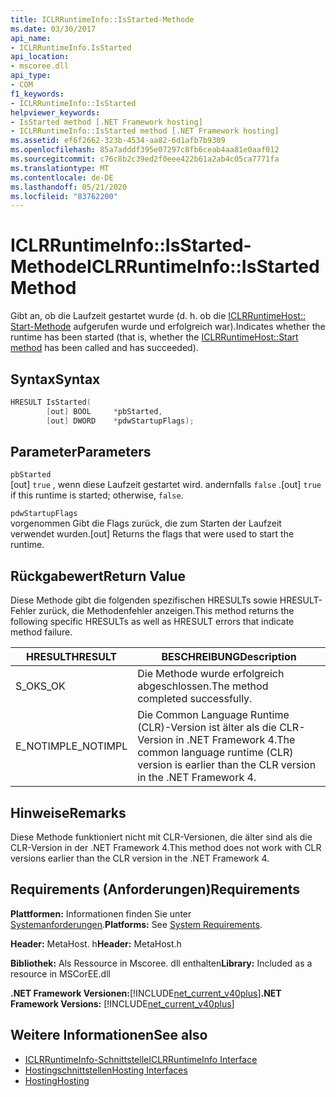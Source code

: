 ```yaml
---
title: ICLRRuntimeInfo::IsStarted-Methode
ms.date: 03/30/2017
api_name:
- ICLRRuntimeInfo.IsStarted
api_location:
- mscoree.dll
api_type:
- COM
f1_keywords:
- ICLRRuntimeInfo::IsStarted
helpviewer_keywords:
- IsStarted method [.NET Framework hosting]
- ICLRRuntimeInfo::IsStarted method [.NET Framework hosting]
ms.assetid: ef6f2662-323b-4534-aa82-6d1afb7b9309
ms.openlocfilehash: 85a7adddf395e07297c8fb6ceab4aa81e0aaf012
ms.sourcegitcommit: c76c8b2c39ed2f0eee422b61a2ab4c05ca7771fa
ms.translationtype: MT
ms.contentlocale: de-DE
ms.lasthandoff: 05/21/2020
ms.locfileid: "83762200"
---
```

# <a name="iclrruntimeinfoisstarted-method"></a><span data-ttu-id="5a9ee-102">ICLRRuntimeInfo::IsStarted-Methode</span><span class="sxs-lookup"><span data-stu-id="5a9ee-102">ICLRRuntimeInfo::IsStarted Method</span></span>
<span data-ttu-id="5a9ee-103">Gibt an, ob die Laufzeit gestartet wurde (d. h. ob die [ICLRRuntimeHost:: Start-Methode](iclrruntimehost-start-method.md) aufgerufen wurde und erfolgreich war).</span><span class="sxs-lookup"><span data-stu-id="5a9ee-103">Indicates whether the runtime has been started (that is, whether the [ICLRRuntimeHost::Start method](iclrruntimehost-start-method.md) has been called and has succeeded).</span></span>  
  
## <a name="syntax"></a><span data-ttu-id="5a9ee-104">Syntax</span><span class="sxs-lookup"><span data-stu-id="5a9ee-104">Syntax</span></span>  
  
```cpp  
HRESULT IsStarted(  
        [out] BOOL     *pbStarted,  
        [out] DWORD    *pdwStartupFlags);  
```  
  
## <a name="parameters"></a><span data-ttu-id="5a9ee-105">Parameter</span><span class="sxs-lookup"><span data-stu-id="5a9ee-105">Parameters</span></span>  
 `pbStarted`  
 <span data-ttu-id="5a9ee-106">[out] `true` , wenn diese Laufzeit gestartet wird. andernfalls `false` .</span><span class="sxs-lookup"><span data-stu-id="5a9ee-106">[out] `true` if this runtime is started; otherwise, `false`.</span></span>  
  
 `pdwStartupFlags`  
 <span data-ttu-id="5a9ee-107">vorgenommen Gibt die Flags zurück, die zum Starten der Laufzeit verwendet wurden.</span><span class="sxs-lookup"><span data-stu-id="5a9ee-107">[out] Returns the flags that were used to start the runtime.</span></span>  
  
## <a name="return-value"></a><span data-ttu-id="5a9ee-108">Rückgabewert</span><span class="sxs-lookup"><span data-stu-id="5a9ee-108">Return Value</span></span>  
 <span data-ttu-id="5a9ee-109">Diese Methode gibt die folgenden spezifischen HRESULTs sowie HRESULT-Fehler zurück, die Methodenfehler anzeigen.</span><span class="sxs-lookup"><span data-stu-id="5a9ee-109">This method returns the following specific HRESULTs as well as HRESULT errors that indicate method failure.</span></span>  
  
|<span data-ttu-id="5a9ee-110">HRESULT</span><span class="sxs-lookup"><span data-stu-id="5a9ee-110">HRESULT</span></span>|<span data-ttu-id="5a9ee-111">BESCHREIBUNG</span><span class="sxs-lookup"><span data-stu-id="5a9ee-111">Description</span></span>|  
|-------------|-----------------|  
|<span data-ttu-id="5a9ee-112">S_OK</span><span class="sxs-lookup"><span data-stu-id="5a9ee-112">S_OK</span></span>|<span data-ttu-id="5a9ee-113">Die Methode wurde erfolgreich abgeschlossen.</span><span class="sxs-lookup"><span data-stu-id="5a9ee-113">The method completed successfully.</span></span>|  
|<span data-ttu-id="5a9ee-114">E_NOTIMPL</span><span class="sxs-lookup"><span data-stu-id="5a9ee-114">E_NOTIMPL</span></span>|<span data-ttu-id="5a9ee-115">Die Common Language Runtime (CLR)-Version ist älter als die CLR-Version in .NET Framework 4.</span><span class="sxs-lookup"><span data-stu-id="5a9ee-115">The common language runtime (CLR) version is earlier than the CLR version in the .NET Framework 4.</span></span>|  
  
## <a name="remarks"></a><span data-ttu-id="5a9ee-116">Hinweise</span><span class="sxs-lookup"><span data-stu-id="5a9ee-116">Remarks</span></span>  
 <span data-ttu-id="5a9ee-117">Diese Methode funktioniert nicht mit CLR-Versionen, die älter sind als die CLR-Version in der .NET Framework 4.</span><span class="sxs-lookup"><span data-stu-id="5a9ee-117">This method does not work with CLR versions earlier than the CLR version in the .NET Framework 4.</span></span>  
  
## <a name="requirements"></a><span data-ttu-id="5a9ee-118">Requirements (Anforderungen)</span><span class="sxs-lookup"><span data-stu-id="5a9ee-118">Requirements</span></span>  
 <span data-ttu-id="5a9ee-119">**Plattformen:** Informationen finden Sie unter [Systemanforderungen](../../get-started/system-requirements.md).</span><span class="sxs-lookup"><span data-stu-id="5a9ee-119">**Platforms:** See [System Requirements](../../get-started/system-requirements.md).</span></span>  
  
 <span data-ttu-id="5a9ee-120">**Header:** MetaHost. h</span><span class="sxs-lookup"><span data-stu-id="5a9ee-120">**Header:** MetaHost.h</span></span>  
  
 <span data-ttu-id="5a9ee-121">**Bibliothek:** Als Ressource in Mscoree. dll enthalten</span><span class="sxs-lookup"><span data-stu-id="5a9ee-121">**Library:** Included as a resource in MSCorEE.dll</span></span>  
  
 <span data-ttu-id="5a9ee-122">**.NET Framework Versionen:**[!INCLUDE[net_current_v40plus](../../../../includes/net-current-v40plus-md.md)]</span><span class="sxs-lookup"><span data-stu-id="5a9ee-122">**.NET Framework Versions:** [!INCLUDE[net_current_v40plus](../../../../includes/net-current-v40plus-md.md)]</span></span>  
  
## <a name="see-also"></a><span data-ttu-id="5a9ee-123">Weitere Informationen</span><span class="sxs-lookup"><span data-stu-id="5a9ee-123">See also</span></span>

- [<span data-ttu-id="5a9ee-124">ICLRRuntimeInfo-Schnittstelle</span><span class="sxs-lookup"><span data-stu-id="5a9ee-124">ICLRRuntimeInfo Interface</span></span>](iclrruntimeinfo-interface.md)
- [<span data-ttu-id="5a9ee-125">Hostingschnittstellen</span><span class="sxs-lookup"><span data-stu-id="5a9ee-125">Hosting Interfaces</span></span>](hosting-interfaces.md)
- [<span data-ttu-id="5a9ee-126">Hosting</span><span class="sxs-lookup"><span data-stu-id="5a9ee-126">Hosting</span></span>](index.md)

